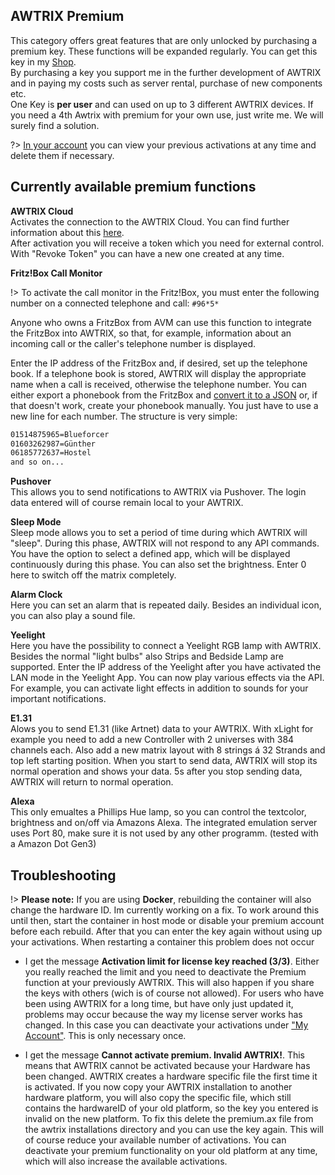 
## AWTRIX Premium

This category offers great features that are only unlocked by purchasing a premium key. These functions will be expanded regularly. You can get this key in my [Shop](https://blueforcer.de/shop/).   
By purchasing a key you support me in the further development of AWTRIX and in paying my costs such as server rental, purchase of new components etc.  
One Key is **per user** and can used on up to 3 different AWTRIX devices. If you need a 4th Awtrix with premium for your own use, just write me. We will surely find a solution.

?> [In your account](https://blueforcer.de/shop/mein-konto/license-keys/) you can view your previous activations at any time and delete them if necessary.



## Currently available premium functions

**AWTRIX Cloud**  
Activates the connection to the AWTRIX Cloud. You can find further information about this [here](/en-en/cloud.md).  
After activation you will receive a token which you need for external control. With "Revoke Token" you can have a new one created at any time.

**Fritz!Box Call Monitor**  

!> To activate the call monitor in the Fritz!Box, you must enter the following number on a connected telephone and call: ``#96*5*``  

Anyone who owns a FritzBox from AVM can use this function to integrate the FritzBox into AWTRIX, so that, for example, information about an incoming call or the caller's telephone number is displayed.
  
Enter the IP address of the FritzBox and, if desired, set up the telephone book. If a telephone book is stored, AWTRIX will display the appropriate name when a call is received, otherwise the telephone number.   You can either export a phonebook from the FritzBox and [convert it to a JSON](http://www.utilities-online.info/xmltojson/) or, if that doesn't work, create your phonebook manually. You just have to use a new line for each number. The structure is very simple:
``` BASH
01514875965=Blueforcer
01603262987=Günther
06185772637=Hostel
and so on...
```  

**Pushover**  
This allows you to send notifications to AWTRIX via Pushover. The login data entered will of course remain local to your AWTRIX.

**Sleep Mode**  
Sleep mode allows you to set a period of time during which AWTRIX will "sleep". During this phase, AWTRIX will not respond to any API commands. You have the option to select a defined app, which will be displayed continuously during this phase. You can also set the brightness. Enter 0 here to switch off the matrix completely.

**Alarm Clock**   
Here you can set an alarm that is repeated daily. Besides an individual icon, you can also play a sound file.

**Yeelight**  
Here you have the possibility to connect a Yeelight RGB lamp with AWTRIX. Besides the normal "light bulbs" also Strips and Bedside Lamp are supported. Enter the IP address of the Yeelight after you have activated the LAN mode in the Yeelight App. You can now play various effects via the API. For example, you can activate light effects in addition to sounds for your important notifications.

**E1.31**  
Alows you to send E1.31 (like Artnet) data to your AWTRIX. With xLight for example you need to add a new Controller with 2 universes with 384 channels each. Also add a new matrix layout with 8 strings á 32 Strands and top left starting position. When you start to send data, AWTRIX will stop its normal operation and shows your data. 5s after you stop sending data, AWTRIX will return to normal operation.

**Alexa**  
This only emualtes a Phillips Hue lamp, so you can control the textcolor, brightness and on/off via Amazons Alexa. The integrated emulation server uses Port 80, make sure it is not used by any other programm. (tested with a Amazon Dot Gen3)




## Troubleshooting

!> **Please note:** If you are using **Docker**, rebuilding the container will also change the hardware ID. Im currently working on a fix. To work around this until then, start the container in host mode or disable your premium account before each rebuild. After that you can enter the key again without using up your activations. When restarting a container this problem does not occur

- I get the message **Activation limit for license key reached (3/3)**. Either you really reached the limit and you need to deactivate the Premium function at your previously AWTRIX. This will also happen if you share the keys with others (wich is of course not allowed). For users who have been using AWTRIX for a long time, but have only just updated it, problems may occur because the way my license server works has changed. In this case you can deactivate your activations under ["My Account"](https://blueforcer.de/shop/mein-konto/license-keys/). This is only necessary once. 

- I get the message **Cannot activate premium. Invalid AWTRIX!**. This means that AWTRIX cannot be activated because your Hardware has been changed. AWTRIX creates a hardware specific file the first time it is activated. If you now copy your AWTRIX installation to another hardware platform, you will also copy the specific file, which still contains the hardwareID of your old platform, so the key you entered is invalid on the new platform. To fix this delete the premium.ax file from the awtrix installations directory and you can use the key again. This will of course reduce your available number of activations. You can deactivate your premium functionality on your old platform at any time, which will also increase the available activations. 

